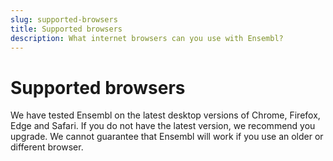 ```yaml
---
slug: supported-browsers
title: Supported browsers
description: What internet browsers can you use with Ensembl?
---
```


# Supported browsers

We have tested Ensembl on the latest desktop versions of Chrome, Firefox, Edge and Safari. If you do not have the latest version, we recommend you upgrade. We cannot guarantee that Ensembl will work if you use an older or different browser.
